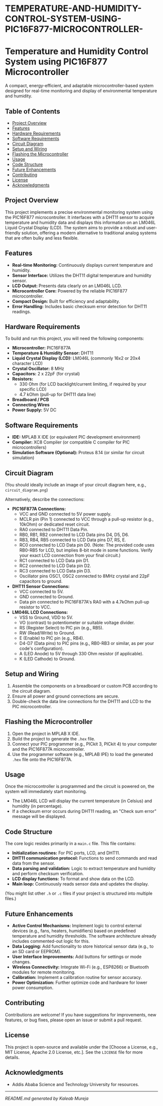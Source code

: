 # TEMPERATURE-AND-HUMIDITY-CONTROL-SYSTEM-USING-PIC16F877-MICROCONTROLLER-

# Temperature and Humidity Control System using PIC16F877 Microcontroller

A compact, energy-efficient, and adaptable microcontroller-based system designed for real-time monitoring and display of environmental temperature and humidity.

## Table of Contents
- [Project Overview](#project-overview)
- [Features](#features)
- [Hardware Requirements](#hardware-requirements)
- [Software Requirements](#software-requirements)
- [Circuit Diagram](#circuit-diagram)
- [Setup and Wiring](#setup-and-wiring)
- [Flashing the Microcontroller](#flashing-the-microcontroller)
- [Usage](#usage)
- [Code Structure](#code-structure)
- [Future Enhancements](#future-enhancements)
- [Contributing](#contributing)
- [License](#license)
- [Acknowledgments](#acknowledgments)

## Project Overview

This project implements a precise environmental monitoring system using the PIC16F877 microcontroller. It interfaces with a DHT11 sensor to acquire temperature and humidity data and displays this information on an LM046L Liquid Crystal Display (LCD). The system aims to provide a robust and user-friendly solution, offering a modern alternative to traditional analog systems that are often bulky and less flexible.

## Features

* **Real-time Monitoring:** Continuously displays current temperature and humidity.
* **Sensor Interface:** Utilizes the DHT11 digital temperature and humidity sensor.
* **LCD Output:** Presents data clearly on an LM046L LCD.
* **Microcontroller Core:** Powered by the reliable PIC16F877 microcontroller.
* **Compact Design:** Built for efficiency and adaptability.
* **Error Handling:** Includes basic checksum error detection for DHT11 readings.

## Hardware Requirements

To build and run this project, you will need the following components:

* **Microcontroller:** PIC16F877A
* **Temperature & Humidity Sensor:** DHT11
* **Liquid Crystal Display (LCD):** LM046L (commonly 16x2 or 20x4 character LCD)
* **Crystal Oscillator:** 8 MHz
* **Capacitors:** 2 x 22pF (for crystal)
* **Resistors:**
    * 330 Ohm (for LCD backlight/current limiting, if required by your specific LCD)
    * 4.7 kOhm (pull-up for DHT11 data line)
* **Breadboard / PCB**
* **Connecting Wires**
* **Power Supply:** 5V DC

## Software Requirements

* **IDE:** MPLAB X IDE (or equivalent PIC development environment)
* **Compiler:** XC8 Compiler (or compatible C compiler for PIC microcontrollers)
* **Simulation Software (Optional):** Proteus 8.14 (or similar for circuit simulation)

## Circuit Diagram

(You should ideally include an image of your circuit diagram here, e.g., `circuit_diagram.png`)

Alternatively, describe the connections:
* **PIC16F877A Connections:**
    * VCC and GND connected to 5V power supply.
    * MCLR pin (Pin 1) connected to VCC through a pull-up resistor (e.g., 10kOhm) or dedicated reset circuit.
    * RA0 connected to DHT11 Data Pin.
    * RB0, RB1, RB2 connected to LCD Data pins D4, D5, D6.
    * RB3, RB4, RB5 connected to LCD Data pins D7, RS, E.
    * RC0 connected to LCD Data pin D0. (Note: The provided code uses RB0-RB5 for LCD, but implies 8-bit mode in some functions. Verify your exact LCD connection from your final circuit.)
    * RC1 connected to LCD Data pin D1.
    * RC2 connected to LCD Data pin D2.
    * RC3 connected to LCD Data pin D3.
    * Oscillator pins OSC1, OSC2 connected to 8MHz crystal and 22pF capacitors to ground.
* **DHT11 Sensor Connections:**
    * VCC connected to 5V.
    * GND connected to Ground.
    * Data pin connected to PIC16F877A's RA0 with a 4.7kOhm pull-up resistor to VCC.
* **LM046L LCD Connections:**
    * VSS to Ground, VDD to 5V.
    * VO (contrast) to potentiometer or suitable voltage divider.
    * RS (Register Select) to PIC pin (e.g., RB5).
    * RW (Read/Write) to Ground.
    * E (Enable) to PIC pin (e.g., RB4).
    * D4-D7 (Data pins) to PIC pins (e.g., RB0-RB3 or similar, as per your code's configuration).
    * A (LED Anode) to 5V through 330 Ohm resistor (if applicable).
    * K (LED Cathode) to Ground.

## Setup and Wiring

1.  Assemble the components on a breadboard or custom PCB according to the circuit diagram.
2.  Ensure all power and ground connections are secure.
3.  Double-check the data line connections for the DHT11 and LCD to the PIC microcontroller.

## Flashing the Microcontroller

1.  Open the project in MPLAB X IDE.
2.  Build the project to generate the `.hex` file.
3.  Connect your PIC programmer (e.g., PICkit 3, PICkit 4) to your computer and the PIC16F877A microcontroller.
4.  Use the programmer software (e.g., MPLAB IPE) to load the generated `.hex` file onto the PIC16F877A.

## Usage

Once the microcontroller is programmed and the circuit is powered on, the system will immediately start monitoring.
* The LM046L LCD will display the current temperature (in Celsius) and humidity (in percentage).
* If a checksum error occurs during DHT11 reading, an "Check sum error" message will be displayed.

## Code Structure

The core logic resides primarily in a `main.c` file. This file contains:

* **Initialization routines:** For PIC ports, LCD, and DHT11.
* **DHT11 communication protocol:** Functions to send commands and read data from the sensor.
* **Data parsing and validation:** Logic to extract temperature and humidity and perform checksum verification.
* **LCD display functions:** To format and show data on the LCD.
* **Main loop:** Continuously reads sensor data and updates the display.

(You might list other `.h` or `.c` files if your project is structured into multiple files.)

## Future Enhancements

* **Active Control Mechanisms:** Implement logic to control external devices (e.g., fans, heaters, humidifiers) based on predefined temperature and humidity thresholds. The software architecture already includes commented-out logic for this.
* **Data Logging:** Add functionality to store historical sensor data (e.g., to an SD card or EEPROM).
* **User Interface Improvements:** Add buttons for settings or mode changes.
* **Wireless Connectivity:** Integrate Wi-Fi (e.g., ESP8266) or Bluetooth modules for remote monitoring.
* **Calibration:** Implement a calibration routine for sensor accuracy.
* **Power Optimization:** Further optimize code and hardware for lower power consumption.

## Contributing

Contributions are welcome! If you have suggestions for improvements, new features, or bug fixes, please open an issue or submit a pull request.

## License

This project is open-source and available under the [Choose a License, e.g., MIT License, Apache 2.0 License, etc.]. See the `LICENSE` file for more details.

## Acknowledgments

* Addis Ababa Science and Technology University for resources.

---
*README.md generated by Kaleab Mureja*
